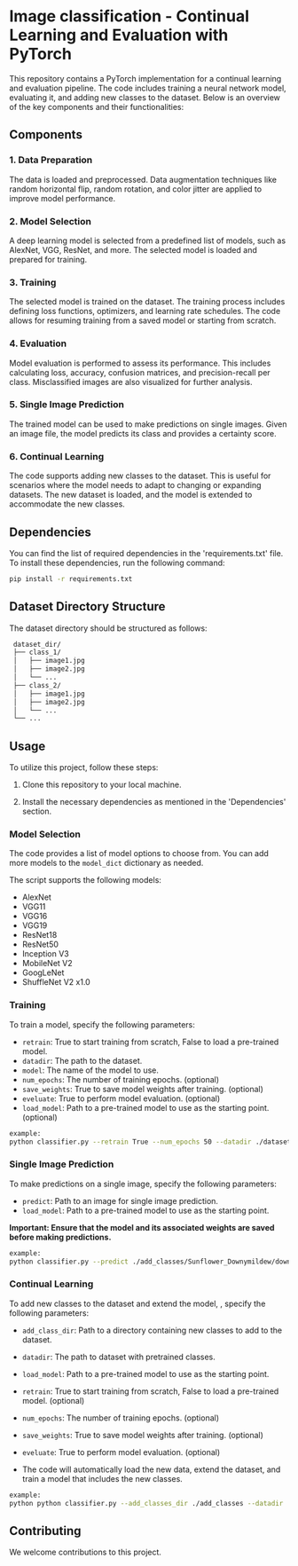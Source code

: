 # Image classification - Continual Learning and Evaluation with PyTorch

This repository contains a PyTorch implementation for a continual learning and evaluation pipeline. The code includes training a neural network model, evaluating it, and adding new classes to the dataset. Below is an overview of the key components and their functionalities:

## Components

### 1. Data Preparation

The data is loaded and preprocessed. Data augmentation techniques like random horizontal flip, random rotation, and color jitter are applied to improve model performance.

### 2. Model Selection

A deep learning model is selected from a predefined list of models, such as AlexNet, VGG, ResNet, and more. The selected model is loaded and prepared for training.

### 3. Training

The selected model is trained on the dataset. The training process includes defining loss functions, optimizers, and learning rate schedules. The code allows for resuming training from a saved model or starting from scratch.

### 4. Evaluation

Model evaluation is performed to assess its performance. This includes calculating loss, accuracy, confusion matrices, and precision-recall per class. Misclassified images are also visualized for further analysis.

### 5. Single Image Prediction

The trained model can be used to make predictions on single images. Given an image file, the model predicts its class and provides a certainty score.

### 6. Continual Learning

The code supports adding new classes to the dataset. This is useful for scenarios where the model needs to adapt to changing or expanding datasets. The new dataset is loaded, and the model is extended to accommodate the new classes.

## Dependencies

You can find the list of required dependencies in the 'requirements.txt' file. To install these dependencies, run the following command:

```bash
pip install -r requirements.txt
```
## Dataset Directory Structure

The dataset directory should be structured as follows:
```bash
 dataset_dir/
 ├── class_1/
 │   ├── image1.jpg
 │   ├── image2.jpg
 │   └── ...
 ├── class_2/
 │   ├── image1.jpg
 │   ├── image2.jpg
 │   └── ...
 └── ...
 ```
 

## Usage

To utilize this project, follow these steps:

1. Clone this repository to your local machine.

2. Install the necessary dependencies as mentioned in the 'Dependencies' section.

### Model Selection

The code provides a list of model options to choose from. You can add more models to the `model_dict` dictionary as needed.

The script supports the following models:

- AlexNet
- VGG11
- VGG16
- VGG19
- ResNet18
- ResNet50
- Inception V3
- MobileNet V2
- GoogLeNet
- ShuffleNet V2 x1.0



### Training

To train a model, specify the following parameters:
- `retrain`: True to start training from scratch, False to load a pre-trained model.
- `datadir`: The path to the dataset.
- `model`: The name of the model to use.
- `num_epochs`: The number of training epochs. (optional)
- `save_weights`: True to save model weights after training. (optional)
- `eveluate`: True to perform model evaluation. (optional)
- `load_model`: Path to a pre-trained model to use as the starting point. (optional)

```bash
example:
python classifier.py --retrain True --num_epochs 50 --datadir ./dataset --model alexnet --save_weights True
```

### Single Image Prediction

To make predictions on a single image, specify the following parameters:

- `predict`: Path to an image for single image prediction.
- `load_model`: Path to a pre-trained model to use as the starting point.

**Important: Ensure that the model and its associated weights are saved before making predictions.**

```bash
example:
python classifier.py --predict ./add_classes/Sunflower_Downymildew/downymildew\(111\).jpeg --load_model ./models/alexnet/alexnet_after_add_class.pth
```


### Continual Learning

To add new classes to the dataset and extend the model, , specify the following parameters:
- `add_class_dir`: Path to a directory containing new classes to add to the dataset.
- `datadir`: The path to dataset with pretrained classes.
- `load_model`: Path to a pre-trained model to use as the starting point.
- `retrain`: True to start training from scratch, False to load a pre-trained model. (optional)
- `num_epochs`: The number of training epochs. (optional)
- `save_weights`: True to save model weights after training. (optional)
- `eveluate`: True to perform model evaluation. (optional)

- The code will automatically load the new data, extend the dataset, and train a model that includes the new classes.
```bash
example:
python python classifier.py --add_classes_dir ./add_classes --datadir ./dataset --load_model ./models/alexnet/alexnet.pth --num_epochs 50 --save_weights True
```

## Contributing

We welcome contributions to this project.